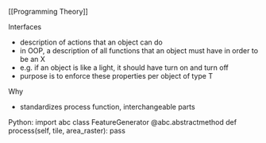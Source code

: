 [[Programming Theory]]

Interfaces
- description of actions that an object can do
- in OOP, a description of all functions that an object must have in order to be an X
- e.g. if an object is like a light, it should have turn on and turn off
- purpose is to enforce these properties per object of type T

Why
- standardizes process function, interchangeable parts

Python:
import abc
class FeatureGenerator
    @abc.abstractmethod
    def process(self, tile, area_raster):
        pass

